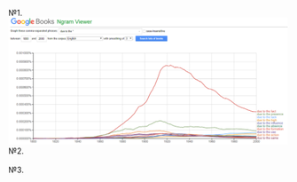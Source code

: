 №1.  
![](https://github.com/varvaravedeneeva/hw6/blob/master/1Скрин.PNG)  
№2.  
![]()  
№3.  
![]()

